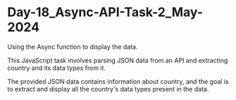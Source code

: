 # Day-18_Async-API-Task-2_May-2024

Using the Async function to display the data.

This JavaScript task involves parsing JSON data from an API and extracting country and its data types from it.

The provided JSON data contains information about country, and the goal is to extract and display all the country's data types present in the data.
